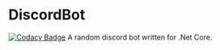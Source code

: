# DiscordBot
[![Codacy Badge](https://api.codacy.com/project/badge/Grade/c17d31c3e5364facb550cc3467d0f55d)](https://www.codacy.com/app/TehPers/DiscordBot?utm_source=github.com&amp;utm_medium=referral&amp;utm_content=TehPers/DiscordBot&amp;utm_campaign=Badge_Grade)
A random discord bot written for .Net Core.
